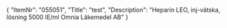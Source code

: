 {
  "ItemNr": "055051",
  "Title": "test",
  "Description": "Heparin LEO, inj-vätska, lösning 5000 IE/ml Omnia Läkemedel AB"
}